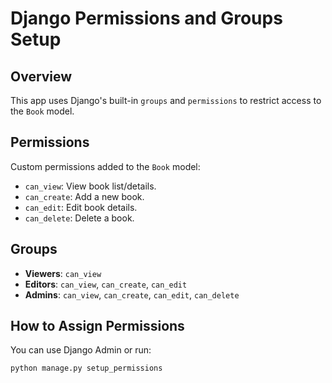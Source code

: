 # Django Permissions and Groups Setup

## Overview

This app uses Django's built-in `groups` and `permissions` to restrict access to the `Book` model.

## Permissions

Custom permissions added to the `Book` model:

- `can_view`: View book list/details.
- `can_create`: Add a new book.
- `can_edit`: Edit book details.
- `can_delete`: Delete a book.

## Groups

- **Viewers**: `can_view`
- **Editors**: `can_view`, `can_create`, `can_edit`
- **Admins**: `can_view`, `can_create`, `can_edit`, `can_delete`

## How to Assign Permissions

You can use Django Admin or run:

```bash
python manage.py setup_permissions
